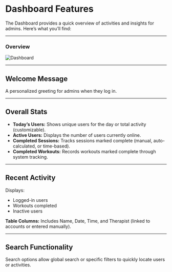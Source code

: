 # Dashboard Features

The Dashboard provides a quick overview of activities and insights for admins. Here’s what you’ll find:

---

### Overview

![Dashboard](/img/Dashboard.png)

---

## Welcome Message
A personalized greeting for admins when they log in.

---

## Overall Stats

- **Today’s Users:** Shows unique users for the day or total activity (customizable).  
- **Active Users:** Displays the number of users currently online.  
- **Completed Sessions:** Tracks sessions marked complete (manual, auto-calculated, or time-based).  
- **Completed Workouts:** Records workouts marked complete through system tracking.  

---

## Recent Activity

Displays:

- Logged-in users  
- Workouts completed  
- Inactive users  

**Table Columns:** Includes Name, Date, Time, and Therapist (linked to accounts or entered manually).

---

## Search Functionality

Search options allow global search or specific filters to quickly locate users or activities.
